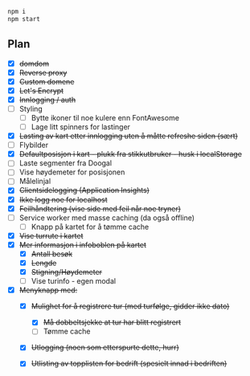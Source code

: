 ```Bash
npm i
npm start
```

## Plan

  - [x] ~~domdom~~
  - [x] ~~Reverse proxy~~
  - [x] ~~Custom domene~~
  - [x] ~~Let's Encrypt~~
  - [x] ~~Innlogging / auth~~
  - [ ] Styling
    - [ ] Bytte ikoner til noe kulere enn FontAwesome
    - [ ] Lage litt spinners for lastinger
  - [x] ~~Lasting av kart etter innlogging uten å måtte refreshe siden (sært)~~
  - [ ] Flybilder
  - [x] ~~Defaultposisjon i kart - plukk fra stikkutbruker - husk i localStorage~~
  - [ ] Laste segmenter fra Doogal
  - [ ] Vise høydemeter for posisjonen
  - [ ] Målelinjal
  - [x] ~~Clientsidelogging (Application Insights)~~
   - [x] ~~Ikke logg noe for localhost~~
   - [x] ~~Feilhåndtering (vise side med feil når noe tryner)~~
  - [ ] Service worker med masse caching (da også offline)
    - [ ] Knapp på kartet for å tømme cache
  - [x] ~~Vise turrute i kartet~~
  - [x] ~~Mer informasjon i infoboblen på kartet~~
    - [x] ~~Antall besøk~~
    - [x] ~~Lengde~~
    - [x] ~~Stigning/Høydemeter~~
    - [ ] Vise turinfo - egen modal
  - [x] ~~Menyknapp med:~~
    - [x] ~~Mulighet for å registrere tur (med turfølge, gidder ikke dato)~~
      - [x] ~~Må dobbeltsjekke at tur har blitt registrert~~
      - [ ] Tømme cache
    - [x] ~~Utlogging (noen som etterspurte dette, hurr)~~
    - [x] ~~Utlisting av topplisten for bedrift (spesielt innad i bedriften)~~


